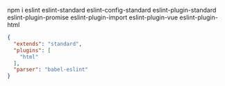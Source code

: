 npm i 
  eslint 
  eslint-standard 
  eslint-config-standard 
  eslint-plugin-standard
  eslint-plugin-promise
  eslint-plugin-import
  eslint-plugin-vue
  eslint-plugin-html

```json
{
  "extends": "standard",
  "plugins": [
    "html"
  ],
  "parser": "babel-eslint"
}
```